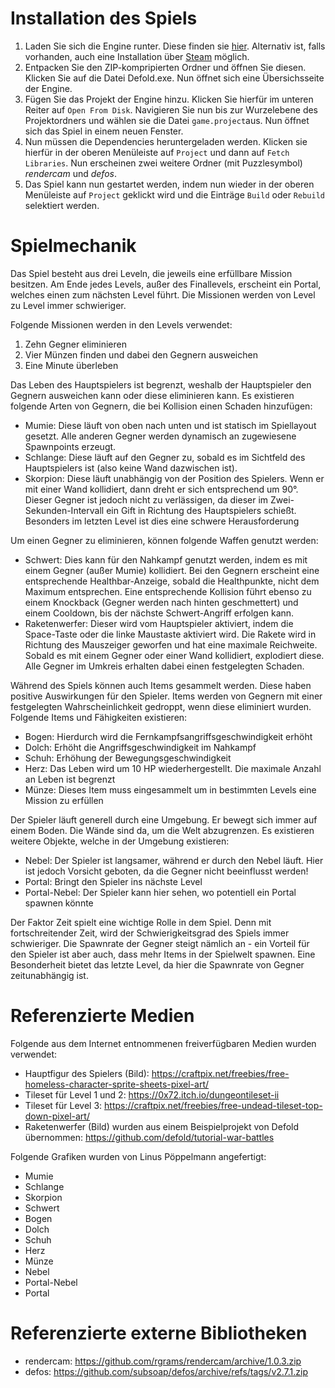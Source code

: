 # Installation des Spiels

1. Laden Sie sich die Engine runter. Diese finden sie [hier](https://defold.com/download/). Alternativ ist, falls vorhanden, auch eine Installation über [Steam](https://store.steampowered.com/about/) möglich.
2. Entpacken Sie den ZIP-kompripierten Ordner und öffnen Sie diesen. Klicken Sie auf die Datei Defold.exe. Nun öffnet sich eine Übersichsseite der Engine.
3. Fügen Sie das Projekt der Engine hinzu. Klicken Sie hierfür im unteren Reiter auf `Open From Disk`. Navigieren Sie nun bis zur Wurzelebene des Projektordners und wählen sie die Datei `game.project`aus. Nun öffnet sich das Spiel in einem neuen Fenster.
4. Nun müssen die Dependencies heruntergeladen werden. Klicken sie hierfür in der oberen Menüleiste auf `Project` und dann auf `Fetch Libraries`. Nun erscheinen zwei weitere Ordner (mit Puzzlesymbol) *rendercam* und *defos*. 
5. Das Spiel kann nun gestartet werden, indem nun wieder in der oberen Menüleiste auf `Project` geklickt wird und die Einträge `Build` oder `Rebuild` selektiert werden.

# Spielmechanik
Das Spiel besteht aus drei Leveln, die jeweils eine erfüllbare Mission besitzen. Am Ende jedes Levels, außer des Finallevels, erscheint ein Portal, welches einen zum nächsten Level führt. Die Missionen werden von Level zu Level immer schwieriger.

Folgende Missionen werden in den Levels verwendet:
1. Zehn Gegner eliminieren
2. Vier Münzen finden und dabei den Gegnern ausweichen
3. Eine Minute überleben

Das Leben des Hauptspielers ist begrenzt, weshalb der Hauptspieler den Gegnern ausweichen kann oder diese eliminieren kann. Es existieren folgende Arten von Gegnern, die bei Kollision einen Schaden hinzufügen:
- Mumie: Diese läuft von oben nach unten und ist statisch im Spiellayout gesetzt. Alle anderen Gegner werden dynamisch an zugewiesene Spawnpoints erzeugt.
- Schlange: Diese läuft auf den Gegner zu, sobald es im Sichtfeld des Hauptspielers ist (also keine Wand dazwischen ist).
- Skorpion: Diese läuft unabhängig von der Position des Spielers. Wenn er mit einer Wand kollidiert, dann dreht er sich entsprechend um 90°. Dieser Gegner ist jedoch nicht zu verlässigen, da dieser im Zwei-Sekunden-Intervall ein Gift in Richtung des Hauptspielers schießt. Besonders im letzten Level ist dies eine schwere Herausforderung

Um einen Gegner zu eliminieren, können folgende Waffen genutzt werden:
- Schwert: Dies kann für den Nahkampf genutzt werden, indem es mit einem Gegner (außer Mumie) kollidiert. Bei den Gegnern erscheint eine entsprechende Healthbar-Anzeige, sobald die Healthpunkte, nicht dem Maximum entsprechen. Eine entsprechende Kollision führt ebenso zu einem Knockback (Gegner werden nach hinten geschmettert) und einem Cooldown, bis der nächste Schwert-Angriff erfolgen kann.
- Raketenwerfer: Dieser wird vom Hauptspieler aktiviert, indem die Space-Taste oder die linke Maustaste aktiviert wird. Die Rakete wird in Richtung des Mauszeiger geworfen und hat eine maximale Reichweite. Sobald es mit einem Gegner oder einer Wand kollidiert, explodiert diese. Alle Gegner im Umkreis erhalten dabei einen festgelegten Schaden.

Während des Spiels können auch Items gesammelt werden. Diese haben positive Auswirkungen für den Spieler. Items werden von Gegnern mit einer festgelegten Wahrscheinlichkeit gedroppt, wenn diese eliminiert wurden. Folgende Items und Fähigkeiten existieren:
- Bogen: Hierdurch wird die Fernkampfsangriffsgeschwindigkeit erhöht
- Dolch: Erhöht die Angriffsgeschwindigkeit im Nahkampf
- Schuh: Erhöhung der Bewegungsgeschwindigkeit
- Herz: Das Leben wird um 10 HP wiederhergestellt. Die maximale Anzahl an Leben ist begrenzt
- Münze: Dieses Item muss eingesammelt um in bestimmten Levels eine Mission zu erfüllen

Der Spieler läuft generell durch eine Umgebung. Er bewegt sich immer auf einem Boden. Die Wände sind da, um die Welt abzugrenzen. Es existieren weitere Objekte, welche in der Umgebung existieren:
- Nebel: Der Spieler ist langsamer, während er durch den Nebel läuft. Hier ist jedoch Vorsicht geboten, da die Gegner nicht beeinflusst werden!
- Portal: Bringt den Spieler ins nächste Level
- Portal-Nebel: Der Spieler kann hier sehen, wo potentiell ein Portal spawnen könnte

Der Faktor Zeit spielt eine wichtige Rolle in dem Spiel. Denn mit fortschreitender Zeit, wird der Schwierigkeitsgrad des Spiels immer schwieriger. Die Spawnrate der Gegner steigt nämlich an - ein Vorteil für den Spieler ist aber auch, dass mehr Items in der Spielwelt spawnen. Eine Besonderheit bietet das letzte Level, da hier die Spawnrate von Gegner zeitunabhängig ist.

# Referenzierte Medien
Folgende aus dem Internet entnommenen freiverfügbaren Medien wurden verwendet:
- Hauptfigur des Spielers (Bild): https://craftpix.net/freebies/free-homeless-character-sprite-sheets-pixel-art/
- Tileset für Level 1 und 2: https://0x72.itch.io/dungeontileset-ii
- Tileset für Level 3: https://craftpix.net/freebies/free-undead-tileset-top-down-pixel-art/
- Raketenwerfer (Bild) wurden aus einem Beispielprojekt von Defold übernommen: https://github.com/defold/tutorial-war-battles

Folgende Grafiken wurden von Linus Pöppelmann angefertigt:
- Mumie
- Schlange
- Skorpion
- Schwert
- Bogen
- Dolch
- Schuh
- Herz
- Münze
- Nebel
- Portal-Nebel
- Portal

# Referenzierte externe Bibliotheken
- rendercam: https://github.com/rgrams/rendercam/archive/1.0.3.zip
- defos: https://github.com/subsoap/defos/archive/refs/tags/v2.7.1.zip


